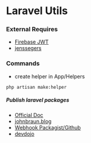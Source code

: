 # Laravel Utils

### External Requires
* [Firebase JWT](https://github.com/firebase/php-jwt)
* [jenssegers](https://github.com/jenssegers/agent)

### Commands

* create helper in App/Helpers
```
php artisan make:helper
```



##### Publish laravel packages

* [Official Doc](https://laravel.com/docs/9.x/packages)
* [johnbraun.blog](https://johnbraun.blog/posts/creating-a-laravel-package-3)
* [Webhook Packagist/Github](https://blog.programster.org/creating-a-github-webhook-for-packagist#:~:text=First%2C%20get%20your%20API%20key,green%20Show%20API%20Token%20button.&text=Click%20the%20button%20for%20adding%20a%20webhook.&text=For%20the%20content%20type%20be,json%2C%20rather%20than%20form%20data)
* [devdojo](https://devdojo.com/devdojo/how-to-create-a-laravel-package)

